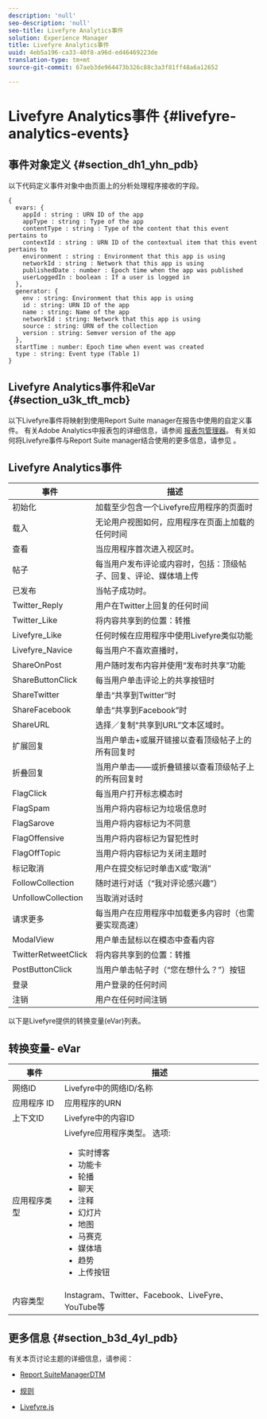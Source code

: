 ```yaml
---
description: 'null'
seo-description: 'null'
seo-title: Livefyre Analytics事件
solution: Experience Manager
title: Livefyre Analytics事件
uuid: 4eb5a196-ca33-40f8-a96d-ed46469223de
translation-type: tm+mt
source-git-commit: 67aeb3de964473b326c88c3a3f81ff48a6a12652

---
```



# Livefyre Analytics事件 {#livefyre-analytics-events}

## 事件对象定义 {#section_dh1_yhn_pdb}

以下代码定义事件对象中由页面上的分析处理程序接收的字段。

```
{
  evars: {
    appId : string : URN ID of the app
    appType : string : Type of the app
    contentType : string : Type of the content that this event pertains to
    contextId : string : URN ID of the contextual item that this event pertains to
    environment : string : Environment that this app is using
    networkId : string : Network that this app is using
    publishedDate : number : Epoch time when the app was published
    userLoggedIn : boolean : If a user is logged in
  },
  generator: {
    env : string: Environment that this app is using
    id : string: URN ID of the app
    name : string: Name of the app
    networkId : string: Network that this app is using
    source : string: URN of the collection
    version : string: Semver version of the app
  },
  startTime : number: Epoch time when event was created
  type : string: Event type (Table 1)
}
```

## Livefyre Analytics事件和eVar {#section_u3k_tft_mcb}

以下Livefyre事件将映射到使用Report Suite manager在报告中使用的自定义事件。 有关Adobe Analytics中报表包的详细信息，请参阅 [报表包管理器](https://marketing.adobe.com/resources/help/en_US/reference/report_suites_admin.html)。 有关如何将Livefyre事件与Report Suite manager结合使用的更多信息，请参见 [](../livefyre-analytics/c-use-livefyre-with-adobe-analytics.md#section_iks_kgd_4cb)。

## Livefyre Analytics事件

| 事件 | 描述 |
|---|---|
| 初始化 | 加载至少包含一个Livefyre应用程序的页面时 |
| 载入 | 无论用户视图如何，应用程序在页面上加载的任何时间 |
| 查看 | 当应用程序首次进入视区时。 |
| 帖子 | 每当用户发布评论或内容时，包括：顶级帖子、回复、评论、媒体墙上传 |
| 已发布 | 当帖子成功时。 |
| Twitter_Reply | 用户在Twitter上回复的任何时间 |
| Twitter_Like | 将内容共享到的位置：转推 |
| Livefyre_Like | 任何时候在应用程序中使用Livefyre类似功能 |
| Livefyre_Navice | 每当用户不喜欢直播时， |
| ShareOnPost | 用户随时发布内容并使用“发布时共享”功能 |
| ShareButtonClick | 每当用户单击评论上的共享按钮时 |
| ShareTwitter | 单击“共享到Twitter”时 |
| ShareFacebook | 单击“共享到Facebook”时 |
| ShareURL | 选择／复制“共享到URL”文本区域时。 |
| 扩展回复 | 当用户单击+或展开链接以查看顶级帖子上的所有回复时 |
| 折叠回复 | 当用户单击——或折叠链接以查看顶级帖子上的所有回复时 |
| FlagClick | 每当用户打开标志模态时 |
| FlagSpam | 当用户将内容标记为垃圾信息时 |
| FlagSarove | 当用户将内容标记为不同意 |
| FlagOffensive | 当用户将内容标记为冒犯性时 |
| FlagOffTopic | 当用户将内容标记为关闭主题时 |
| 标记取消 | 用户在提交标记时单击X或“取消” |
| FollowCollection | 随时进行对话（“我对评论感兴趣”） |
| UnfollowCollection | 当取消对话时 |
| 请求更多 | 每当用户在应用程序中加载更多内容时（也需要实现高速） |
| ModalView | 用户单击鼠标以在模态中查看内容 |
| TwitterRetweetClick | 将内容共享到的位置：转推 |
| PostButtonClick | 当用户单击帖子时（“您在想什么？”）按钮 |
| 登录 | 用户登录的任何时间 |
| 注销 | 用户在任何时间注销 |

以下是Livefyre提供的转换变量(eVar)列表。

## 转换变量- eVar

| 事件 | 描述 |
|--- |--- |
| 网络ID | Livefyre中的网络ID/名称 |
| 应用程序 ID | 应用程序的URN |
| 上下文ID | Livefyre中的内容ID |
| 应用程序类型 | Livefyre应用程序类型。 选项: <br><ul><li>实时博客  </li><li> 功能卡</li><li>轮播</li><li>聊天 </li><li>注释</li><li>幻灯片</li><li>地图</li><li>马赛克</li><li>媒体墙</li><li>趋势</li><li>上传按钮</li></ul> |
| 内容类型 | Instagram、Twitter、Facebook、LiveFyre、YouTube等 |

## 更多信息 {#section_b3d_4yl_pdb}

有关本页讨论主题的详细信息，请参阅：

* [Report Suite](https://marketing.adobe.com/resources/help/en_US/reference/report_suites_admin.html)[ManagerDTM](https://marketing.adobe.com/resources/help/en_US/livefyre/c_filmstrip_app.html)

* [规则](https://marketing.adobe.com/resources/help/en_US/dtm/rules.html)
* [Livefyre.js](/help/implementation/c-livefyre.js.md)